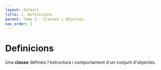 ```yaml
---
layout: default
title: 1. Definicions
parent: Tema 2 · Classes i Objectes
nav_order: 1
---
```


# Definicions
Una **classe** defineix l'estructura i comportament d'un conjunt d'objectes.